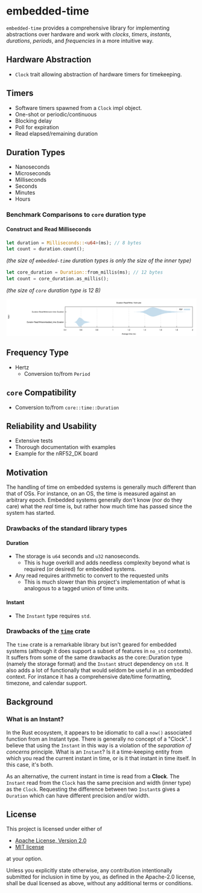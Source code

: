 # embedded-time


`embedded-time` provides a comprehensive library for implementing abstractions over
hardware and work with _clocks_, _timers_, _instants_, _durations_, _periods_, and _frequencies_ in a more intuitive way.

## Hardware Abstraction

- `Clock` trait allowing abstraction of hardware timers for timekeeping.

## Timers

- Software timers spawned from a `Clock` impl object.
- One-shot or periodic/continuous
- Blocking delay
- Poll for expiration
- Read elapsed/remaining duration

## Duration Types

- Nanoseconds
- Microseconds
- Milliseconds
- Seconds
- Minutes
- Hours

### Benchmark Comparisons to `core` duration type

#### Construct and Read Milliseconds

```rust
let duration = Milliseconds::<u64>(ms); // 8 bytes
let count = duration.count();
```

_(the size of `embedded-time` duration types is only the size of the inner type)_

```rust
let core_duration = Duration::from_millis(ms); // 12 bytes
let count = core_duration.as_millis();
```

_(the size of `core` duration type is 12 B)_

![](https://raw.githubusercontent.com/FluenTech/embedded-time/v0.7.0/resources/duration_violin_v0.7.0.svg)

## Frequency Type

- Hertz
  - Conversion to/from `Period`

## `core` Compatibility

- Conversion to/from `core::time::Duration`

## Reliability and Usability
- Extensive tests
- Thorough documentation with examples
- Example for the nRF52_DK board

## Motivation
The handling of time on embedded systems is generally much different than that of OSs. For instance, on an OS, the time is measured against an arbitrary epoch. Embedded systems generally don't know (nor do they care) what the *real* time is, but rather how much time has passed since the system has started.
 
### Drawbacks of the standard library types
#### Duration
- The storage is `u64` seconds and `u32` nanoseconds.
  - This is huge overkill and adds needless complexity beyond what is required (or desired) for embedded systems.
- Any read requires arithmetic to convert to the requested units
  - This is much slower than this project's implementation of what is analogous to a tagged union of time units.
#### Instant
- The `Instant` type requires `std`.

### Drawbacks of the [`time`](https://crates.io/crates/time) crate
The `time` crate is a remarkable library but isn't geared for embedded systems (although it does support a subset of features in `no_std` contexts). It suffers from some of the same drawbacks as the core::Duration type (namely the storage format) and the `Instant` struct dependency on `std`. It also adds a lot of functionally that would seldom be useful in an embedded context. For instance it has a comprehensive date/time formatting, timezone, and calendar support.

## Background
### What is an Instant?
In the Rust ecosystem, it appears to be idiomatic to call a `now()` associated function from an Instant type. There is generally no concept of a "Clock". I believe that using the `Instant` in this way is a violation of the *separation of concerns* principle. What is an `Instant`? Is it a time-keeping entity from which you read the current instant in time, or is it that instant in time itself. In this case, it's both.

As an alternative, the current instant in time is read from a **Clock**. The `Instant` read from the `Clock` has the same precision and width (inner type) as the `Clock`. Requesting the difference between two `Instant`s gives a `Duration` which can have different precision and/or width.

## License
This project is licensed under either of
- [Apache License, Version 2.0](https://github.com/time-rs/time/blob/master/LICENSE-Apache)
- [MIT license](https://github.com/time-rs/time/blob/master/LICENSE-MIT)

at your option.

Unless you explicitly state otherwise, any contribution intentionally submitted for inclusion in time by you, as defined in the Apache-2.0 license, shall be dual licensed as above, without any additional terms or conditions.
